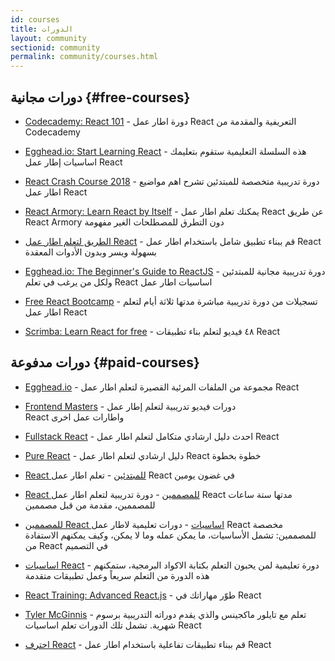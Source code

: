 ```yaml
---
id: courses
title: الدورات
layout: community
sectionid: community
permalink: community/courses.html
---
```


## دورات مجانية {#free-courses}

- [Codecademy: React 101](https://www.codecademy.com/learn/react-101) - دورة اطار عمل React التعريفية والمقدمة من Codecademy

- [Egghead.io: Start Learning React](https://egghead.io/courses/start-learning-react) - هذه السلسلة التعليمية ستقوم بتعليمك اساسيات إطار عمل React


- [React Crash Course 2018](https://www.youtube.com/watch?v=Ke90Tje7VS0) - دورة تدريبية متخصصة للمبتدئين تشرح اهم مواضيع اطار عمل React

- [React Armory: Learn React by Itself](https://reactarmory.com/guides/learn-react-by-itself) - يمكنك تعلم اطار عمل React عن طريق React Armory دون التطرق للمصطلحات الغير مفهومة

- [الطريق لتعلم اطار عمل React](https://www.robinwieruch.de/the-road-to-learn-react/) - قم ببناء تطبيق شامل باستخدام اطار عمل React بسهولة ويسر وبدون الأدوات المعقدة

- [Egghead.io: The Beginner's Guide to ReactJS](https://egghead.io/courses/the-beginner-s-guide-to-reactjs) - دورة تدريبية مجانية للمبتدئين ولكل من يرغب في تعلم React اساسيات اطار عمل

- [Free React Bootcamp](https://tylermcginnis.com/free-react-bootcamp/) - تسجيلات من دورة تدريبية مباشرة مدتها ثلاثة أيام لتعلم اطار عمل React

- [Scrimba: Learn React for free](https://scrimba.com/g/glearnreact) -  ٤٨ فيديو لتعلم بناء تطبيقات React

## دورات مدفوعة {#paid-courses}

- [Egghead.io](https://egghead.io/browse/frameworks/react) - مجموعة من الملفات المرئية القصيرة لتعلم اطار عمل React

- [Frontend Masters](https://frontendmasters.com/courses/) - دورات فيديو تدريبية لتعلم إطار عمل  
React
 واطارات عمل اخرى

- [Fullstack React](https://www.fullstackreact.com/) - احدث دليل ارشادي متكامل لتعلم اطار عمل React

- [Pure React](https://daveceddia.com/pure-react/) -  دليل ارشادي لتعلم اطار عمل React خطوة بخطوة

- [React للمبتدئين](https://reactforbeginners.com/) - تعلم اطار عمل React في غضون يومين

- [React للمصممين](https://designcode.io/react) - دورة تدريبية لتعلم اطار عمل React  مدتها ستة ساعات للمصممين، مقدمة من قبل مصممين

- [للمصممين React اساسيات](https://learnreact.design) - دورات تعليمية لاطار عمل  React مخصصة للمصممين: تشمل الأساسيات، ما يمكن عمله وما لا يمكن، وكيف يمكنهم الاستفادة من  React في التصميم

- [اساسيات React](https://learnreact.com/lessons/2018-essential-react-1-overview) - دورة تعليمية لمن يحبون التعلم بكتابة الاكواد البرمجية، ستمكنهم هذه الدورة من التعلم سريعاً وعمل تطبيقات متقدمة

- [React Training: Advanced React.js](https://courses.reacttraining.com/p/advanced-react) - طوّر مهاراتك في React

- [Tyler McGinnis](https://tylermcginnis.com/courses) - تعلم مع تايلور ماكجينس والذي يقدم دوراته التدريبية برسوم شهرية. تشمل تلك الدورات تعلم اساسيات React

- [احترف React](https://codewithmosh.com/p/mastering-react/) - قم ببناء تطبيقات تفاعلية باستخدام اطار عمل React
